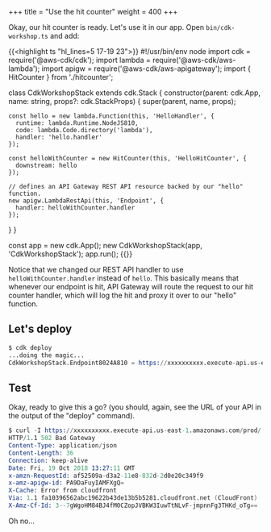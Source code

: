+++
title = "Use the hit counter"
weight = 400
+++

Okay, our hit counter is ready. Let's use it in our app. Open `bin/cdk-workshop.ts` and add:

{{<highlight ts "hl_lines=5 17-19 23">}}
#!/usr/bin/env node
import cdk = require('@aws-cdk/cdk');
import lambda = require('@aws-cdk/aws-lambda');
import apigw = require('@aws-cdk/aws-apigateway');
import { HitCounter } from './hitcounter';

class CdkWorkshopStack extends cdk.Stack {
  constructor(parent: cdk.App, name: string, props?: cdk.StackProps) {
    super(parent, name, props);

    const hello = new lambda.Function(this, 'HelloHandler', {
      runtime: lambda.Runtime.NodeJS810,
      code: lambda.Code.directory('lambda'),
      handler: 'hello.handler'
    });

    const helloWithCounter = new HitCounter(this, 'HelloHitCounter', {
      downstream: hello
    });

    // defines an API Gateway REST API resource backed by our "hello" function.
    new apigw.LambdaRestApi(this, 'Endpoint', {
      handler: helloWithCounter.handler
    });
  }
}

const app = new cdk.App();
new CdkWorkshopStack(app, 'CdkWorkshopStack');
app.run();
{{</highlight>}}

Notice that we changed our REST API handler to use `helloWithCounter.handler`
instead of `hello`. This basically means that whenever our endpoint is hit, API
Gateway will route the request to our hit counter handler, which will log the
hit and proxy it over to our "hello" function.

## Let's deploy

```s
$ cdk deploy
...doing the magic...
CdkWorkshopStack.Endpoint8024A810 = https://xxxxxxxxxx.execute-api.us-east-1.amazonaws.com/prod/
```

## Test

Okay, ready to give this a go? (you should, again, see the URL of your API in
the output of the "deploy" command).

```s
$ curl -I https://xxxxxxxxxx.execute-api.us-east-1.amazonaws.com/prod/
HTTP/1.1 502 Bad Gateway
Content-Type: application/json
Content-Length: 36
Connection: keep-alive
Date: Fri, 19 Oct 2018 13:27:11 GMT
x-amzn-RequestId: af52509a-d3a2-11e8-832d-2d0e20c349f9
x-amz-apigw-id: PA9DaFuyIAMFXgQ=
X-Cache: Error from cloudfront
Via: 1.1 fa10396562abc19622b43de13b5b5281.cloudfront.net (CloudFront)
X-Amz-Cf-Id: 3--7gWgoHM84BJ4fM0CZopJVBKW3IuwTtNLvF-jmpnnFg3THKd_oTg==
```

Oh no...

